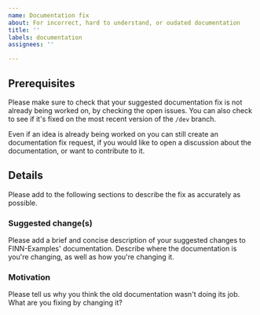 ```yaml
---
name: Documentation fix
about: For incorrect, hard to understand, or oudated documentation
title: ''
labels: documentation
assignees: ''

---
```


## Prerequisites
Please make sure to check that your suggested documentation fix is not already being worked on, by checking the open issues. You can also check to see if it's fixed on the most recent version of the `/dev` branch.

Even if an idea is already being worked on you can still create an documentation fix request,
if you would like to open a discussion about the documentation, or want to contribute to it.

## Details
Please add to the following sections to describe the fix as accurately as possible.

### Suggested change(s)
Please add a brief and concise description of your suggested changes to FINN-Examples' documentation. Describe where the documentation is you're changing, as well as how you're changing it.

### Motivation
Please tell us why you think the old documentation wasn't doing its job. What are you fixing by changing it?
